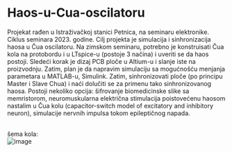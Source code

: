 # Haos-u-Cua-oscilatoru
Projekat rađen u Istraživačkoj stanici Petnica, na seminaru elektronike. Ciklus seminara 2023. godine. 
Cilj projekta je simulacija i sinhronizacija haosa u Čua oscilatoru. Na zimskom seminaru, potrebno je konstruisati Čua kola na protobordu i u LTspice-u (postoje 3 načina) i uveriti se da haos postoji. Sledeći korak je dizaj PCB ploče u Altium-u i slanje iste na proizvodnju. Zatim, plan je da napravim simulaciju sa mogućnošću menjanja parametara u MATLAB-u, Simulink. Zatim, sinhronizovati ploče (po principu Master i Slave Chua) i naći dolučiti se za primenu tako sinhronizovanog haosa. Postoji nekoliko opcija: šifrovanje biomedicinske slike sa memristorom, neuromuskularna električna stimulacija poistovećenu haosom nastalim u Čua kolu (capacitor-switch model of excitatory and inhibitory neuron), simulacije nervnih impulsa tokom epileptičnog napada.

<br>šema kola: 
<br>
![image](https://github.com/jovanajanjatovic/Haos-u-Cua-oscilatoru/assets/112614758/719c2451-1889-43fe-b120-76d9445a2498)
